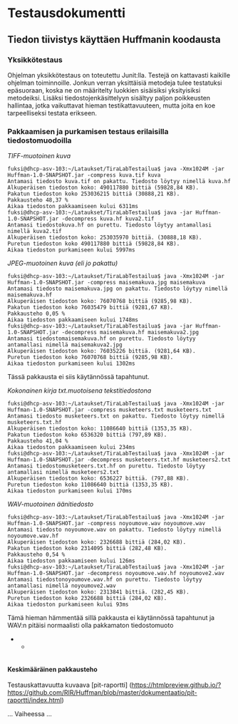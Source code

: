 # Testausdokumentti
## Tiedon tiivistys käyttäen Huffmanin koodausta

### Yksikkötestaus 
Ohjelman yksikkötestaus on toteutettu Junit:lla. Testejä on kattavasti kaikille ohjelman toiminnoille. Jonkun verran yksittäisiä metodeja tulee testatuksi epäsuoraan, koska ne on määritelty luokkien sisäisiksi yksityisiksi metodeiksi. Lisäksi tiedostojenkäsittelyyn sisältyy paljon poikkeusten hallintaa, jotka vaikuttavat hieman testikattavuuteen, mutta joita en koe tarpeelliseksi testata erikseen. 


### Pakkaamisen ja purkamisen testaus erilaisilla tiedostomuodoilla

*TIFF-muotoinen kuva*

```
fuksi@dhcp-asv-103:~/Lataukset/TiraLabTestailua$ java -Xmx1024M -jar Huffman-1.0-SNAPSHOT.jar -compress kuva.tif kuva
Antamasi tiedosto kuva.tif on pakattu. Tiedosto löytyy nimellä kuva.hf
Alkuperäisen tiedoston koko: 490117880 bittiä (59828,84 KB).
Pakatun tiedoston koko 253036215 bittiä (30888,21 KB).
Pakkausteho 48,37 % 
Aikaa tiedoston pakkaamiseen kului 6311ms
fuksi@dhcp-asv-103:~/Lataukset/TiraLabTestailua$ java -jar Huffman-1.0-SNAPSHOT.jar -decompress kuva.hf kuva2.tif
Antamasi tiedostokuva.hf on purettu. Tiedosto löytyy antamallasi nimellä kuva2.tif
Alkuperäisen tiedoston koko: 253035970 bittiä. (30888,18 KB).
Puretun tiedoston koko 490117880 bittiä (59828,84 KB).
Aikaa tiedoston purkamiseen kului 5997ms
```
*JPEG-muotoinen kuva (eli jo pakattu)*

```
fuksi@dhcp-asv-103:~/Lataukset/TiraLabTestailua$ java -Xmx1024M -jar Huffman-1.0-SNAPSHOT.jar -compress maisemakuva.jpg maisemakuva
Antamasi tiedosto maisemakuva.jpg on pakattu. Tiedosto löytyy nimellä maisemakuva.hf
Alkuperäisen tiedoston koko: 76070768 bittiä (9285,98 KB).
Pakatun tiedoston koko 76035479 bittiä (9281,67 KB).
Pakkausteho 0,05 % 
Aikaa tiedoston pakkaamiseen kului 1748ms
fuksi@dhcp-asv-103:~/Lataukset/TiraLabTestailua$ java -jar Huffman-1.0-SNAPSHOT.jar -decompress maisemakuva.hf maisemakuva2.jpg
Antamasi tiedostomaisemakuva.hf on purettu. Tiedosto löytyy antamallasi nimellä maisemakuva2.jpg
Alkuperäisen tiedoston koko: 76035226 bittiä. (9281,64 KB).
Puretun tiedoston koko 76070768 bittiä (9285,98 KB).
Aikaa tiedoston purkamiseen kului 1302ms
```
Tässä pakkausta ei siis käytännössä tapahtunut.

*Kokonainen kirja txt.muotoisena tekstitiedostona*

```
fuksi@dhcp-asv-103:~/Lataukset/TiraLabTestailua$ java -Xmx1024M -jar Huffman-1.0-SNAPSHOT.jar -compress musketeers.txt musketeers.txt 
Antamasi tiedosto musketeers.txt on pakattu. Tiedosto löytyy nimellä musketeers.txt.hf
Alkuperäisen tiedoston koko: 11086640 bittiä (1353,35 KB).
Pakatun tiedoston koko 6536320 bittiä (797,89 KB).
Pakkausteho 41,04 % 
Aikaa tiedoston pakkaamiseen kului 234ms
fuksi@dhcp-asv-103:~/Lataukset/TiraLabTestailua$ java -Xmx1024M -jar Huffman-1.0-SNAPSHOT.jar -decompress musketeers.txt.hf musketeers2.txt 
Antamasi tiedostomusketeers.txt.hf on purettu. Tiedosto löytyy antamallasi nimellä musketeers2.txt
Alkuperäisen tiedoston koko: 6536227 bittiä. (797,88 KB).
Puretun tiedoston koko 11086640 bittiä (1353,35 KB).
Aikaa tiedoston purkamiseen kului 170ms
```

*WAV-muotoinen äänitiedosto*

```
fuksi@dhcp-asv-103:~/Lataukset/TiraLabTestailua$ java -Xmx1024M -jar Huffman-1.0-SNAPSHOT.jar -compress noyoumove.wav noyoumove.wav 
Antamasi tiedosto noyoumove.wav on pakattu. Tiedosto löytyy nimellä noyoumove.wav.hf
Alkuperäisen tiedoston koko: 2326688 bittiä (284,02 KB).
Pakatun tiedoston koko 2314095 bittiä (282,48 KB).
Pakkausteho 0,54 % 
Aikaa tiedoston pakkaamiseen kului 126ms
fuksi@dhcp-asv-103:~/Lataukset/TiraLabTestailua$ java -Xmx1024M -jar Huffman-1.0-SNAPSHOT.jar -decompress noyoumove.wav.hf noyoumove2.wav 
Antamasi tiedostonoyoumove.wav.hf on purettu. Tiedosto löytyy antamallasi nimellä noyoumove2.wav
Alkuperäisen tiedoston koko: 2313841 bittiä. (282,45 KB).
Puretun tiedoston koko 2326688 bittiä (284,02 KB).
Aikaa tiedoston purkamiseen kului 93ms

```
Tämä hieman hämmentää sillä pakkausta ei käytännössä tapahtunut ja WAV:n pitäisi normaalisti olla pakkamaton tiedostomuoto

* * 

```

```


#### Keskimääräinen pakkausteho


Testauskattavuutta kuvaava [pit-raportti] (https://htmlpreview.github.io/?https://github.com/RIR/Huffman/blob/master/dokumentaatio/pit-raportti/index.html)


... Vaiheessa ...
